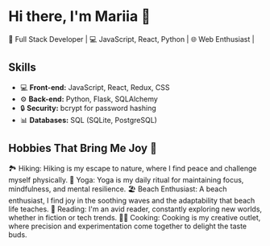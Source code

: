 # Hi there, I'm Mariia 👋

🚀 Full Stack Developer | 💻 JavaScript, React, Python | 🌐 Web Enthusiast |

## Skills
- 💻 **Front-end:** JavaScript, React, Redux, CSS
- ⚙️ **Back-end:** Python, Flask, SQLAlchemy
- 🔒 **Security:** bcrypt for password hashing
- 📊 **Databases:** SQL (SQLite, PostgreSQL)

## Hobbies That Bring Me Joy 🌟

🏞️ Hiking: Hiking is my escape to nature, where I find peace and challenge myself physically.
🧘 Yoga: Yoga is my daily ritual for maintaining focus, mindfulness, and mental resilience.
🏖️ Beach Enthusiast: A beach enthusiast, I find joy in the soothing waves and the adaptability that beach life teaches.
📖 Reading: I'm an avid reader, constantly exploring new worlds, whether in fiction or tech trends.
👨‍🍳 Cooking: Cooking is my creative outlet, where precision and experimentation come together to delight the taste buds.
